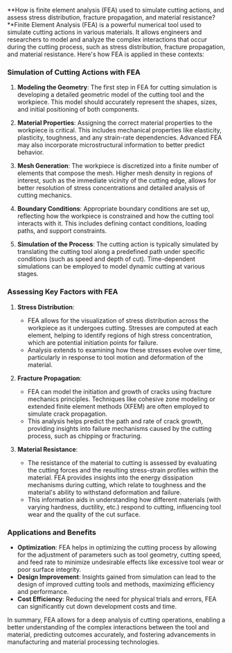 **How is finite element analysis (FEA) used to simulate cutting actions, and assess stress distribution, fracture propagation, and material resistance?**Finite Element Analysis (FEA) is a powerful numerical tool used to simulate cutting actions in various materials. It allows engineers and researchers to model and analyze the complex interactions that occur during the cutting process, such as stress distribution, fracture propagation, and material resistance. Here's how FEA is applied in these contexts:

### Simulation of Cutting Actions with FEA

1. **Modeling the Geometry**: The first step in FEA for cutting simulation is developing a detailed geometric model of the cutting tool and the workpiece. This model should accurately represent the shapes, sizes, and initial positioning of both components.

2. **Material Properties**: Assigning the correct material properties to the workpiece is critical. This includes mechanical properties like elasticity, plasticity, toughness, and any strain-rate dependencies. Advanced FEA may also incorporate microstructural information to better predict behavior.

3. **Mesh Generation**: The workpiece is discretized into a finite number of elements that compose the mesh. Higher mesh density in regions of interest, such as the immediate vicinity of the cutting edge, allows for better resolution of stress concentrations and detailed analysis of cutting mechanics.

4. **Boundary Conditions**: Appropriate boundary conditions are set up, reflecting how the workpiece is constrained and how the cutting tool interacts with it. This includes defining contact conditions, loading paths, and support constraints.

5. **Simulation of the Process**: The cutting action is typically simulated by translating the cutting tool along a predefined path under specific conditions (such as speed and depth of cut). Time-dependent simulations can be employed to model dynamic cutting at various stages.

### Assessing Key Factors with FEA

1. **Stress Distribution**:
   - FEA allows for the visualization of stress distribution across the workpiece as it undergoes cutting. Stresses are computed at each element, helping to identify regions of high stress concentration, which are potential initiation points for failure.
   - Analysis extends to examining how these stresses evolve over time, particularly in response to tool motion and deformation of the material.

2. **Fracture Propagation**:
   - FEA can model the initiation and growth of cracks using fracture mechanics principles. Techniques like cohesive zone modeling or extended finite element methods (XFEM) are often employed to simulate crack propagation.
   - This analysis helps predict the path and rate of crack growth, providing insights into failure mechanisms caused by the cutting process, such as chipping or fracturing.

3. **Material Resistance**:
   - The resistance of the material to cutting is assessed by evaluating the cutting forces and the resulting stress-strain profiles within the material. FEA provides insights into the energy dissipation mechanisms during cutting, which relate to toughness and the material's ability to withstand deformation and failure.
   - This information aids in understanding how different materials (with varying hardness, ductility, etc.) respond to cutting, influencing tool wear and the quality of the cut surface.

### Applications and Benefits

- **Optimization**: FEA helps in optimizing the cutting process by allowing for the adjustment of parameters such as tool geometry, cutting speed, and feed rate to minimize undesirable effects like excessive tool wear or poor surface integrity.
- **Design Improvement**: Insights gained from simulation can lead to the design of improved cutting tools and methods, maximizing efficiency and performance.
- **Cost Efficiency**: Reducing the need for physical trials and errors, FEA can significantly cut down development costs and time.

In summary, FEA allows for a deep analysis of cutting operations, enabling a better understanding of the complex interactions between the tool and material, predicting outcomes accurately, and fostering advancements in manufacturing and material processing technologies.